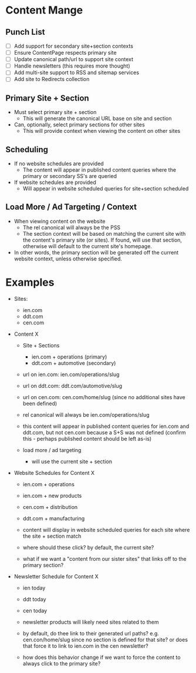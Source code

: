 # Content Mange

## Punch List
- [ ] Add support for secondary site+section contexts
- [ ] Ensure ContentPage respects primary site
- [ ] Update canonical path/url to support site context
- [ ] Handle newsletters (this requires more thought)
- [ ] Add multi-site support to RSS and sitemap services
- [ ] Add site to Redirects collection

## Primary Site + Section
- Must select primary site + section
  - This will generate the canonical URL base on site and section
- Can, optionally, select primary sections for other sites
  - This will provide context when viewing the content on other sites

## Scheduling
- If no website schedules are provided
  - The content will appear in published content queries where the primary or secondary SS's are queried
- If website schedules are provided
  -  Will appear in website scheduled queries for site+section scheduled

## Load More / Ad Targeting / Context
- When viewing content on the website
  - The rel canonical will always be the PSS
  - The section context will be based on matching the current site with the content's primary site (or sites). If found, will use that section, otherwise will default to the current site's homepage.
- In other words, the primary section will be generated off the current website context, unless otherwise specified.


# Examples
- Sites:
  - ien.com
  - ddt.com
  - cen.com

- Content X
  - Site + Sections
    - ien.com + operations (primary)
    - ddt.com + automotive (secondary)

  - url on ien.com: ien.com/operations/slug
  - url on ddt.com: ddt.com/automotive/slug
  - url on cen.com: cen.com/home/slug (since no additional sites have been defined)
  - rel canonical will always be ien.com/operations/slug

  - this content will appear in published content queries for ien.com and ddt.com, but not cen.com because a S+S was not defined (confirm this - perhaps published content should be left as-is)

  - load more / ad targeting
    - will use the current site + section

- Website Schedules for Content X
  - ien.com + operations
  - ien.com + new products
  - cen.com + distribution
  - ddt.com + manufacturing

  - content will display in website scheduled queries for each site where the site + section match
  - where should these click? by default, the current site?
  - what if we want a "content from our sister sites" that links off to the primary section?

- Newsletter Schedule for Content X
  - ien today
  - ddt today
  - cen today

  - newsletter products will likely need sites related to them

  - by default, do thee link to their generated url paths? e.g. cen.con/home/slug since no section is defined for that site? or does that force it to link to ien.com in the cen newsletter?

  - how does this behavior change if we want to force the content to always click to the primary site?
